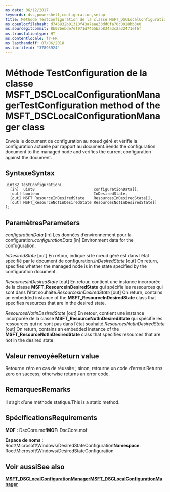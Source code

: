 ```yaml
---
ms.date: 06/12/2017
keywords: dsc,powershell,configuration,setup
title: Méthode TestConfiguration de la classe MSFT_DSCLocalConfigurationManager
ms.openlocfilehash: d746832b01310f43a7aae33dd0fa70c0928bb3e0
ms.sourcegitcommit: 8b076ebde7ef971d7465bab834a3c2a32471ef6f
ms.translationtype: HT
ms.contentlocale: fr-FR
ms.lasthandoff: 07/06/2018
ms.locfileid: "37893924"
---
```

# <a name="testconfiguration-method-of-the-msftdsclocalconfigurationmanager-class"></a><span data-ttu-id="e5000-103">Méthode TestConfiguration de la classe MSFT_DSCLocalConfigurationManager</span><span class="sxs-lookup"><span data-stu-id="e5000-103">TestConfiguration method of the MSFT_DSCLocalConfigurationManager class</span></span>

<span data-ttu-id="e5000-104">Envoie le document de configuration au nœud géré et vérifie la configuration actuelle par rapport au document.</span><span class="sxs-lookup"><span data-stu-id="e5000-104">Sends the configuration document to the managed node and verifies the current configuration against the document.</span></span>

## <a name="syntax"></a><span data-ttu-id="e5000-105">Syntaxe</span><span class="sxs-lookup"><span data-stu-id="e5000-105">Syntax</span></span>

```mof
uint32 TestConfiguration(
  [in]  uint8                          configurationData[],
  [out] boolean                        InDesiredState,
  [out] MSFT_ResourceInDesiredState    ResourcesInDesiredState[],
  [out] MSFT_ResourceNotInDesiredState ResourcesNotInDesiredState[]
);
```

## <a name="parameters"></a><span data-ttu-id="e5000-106">Paramètres</span><span class="sxs-lookup"><span data-stu-id="e5000-106">Parameters</span></span>

<span data-ttu-id="e5000-107">*configurationData* \[in\] Les données d’environnement pour la configuration.</span><span class="sxs-lookup"><span data-stu-id="e5000-107">*configurationData* \[in\] Environment data for the confuguration.</span></span>

<span data-ttu-id="e5000-108">*InDesiredState* \[out\] En retour, indique si le nœud géré est dans l’état spécifié par le document de configuration.</span><span class="sxs-lookup"><span data-stu-id="e5000-108">*InDesiredState* \[out\] On return, specifies whether the managed node is in the state specified by the configuration document.</span></span>

<span data-ttu-id="e5000-109">*ResourcesInDesiredState* \[out\] En retour, contient une instance incorporée de la classe **MSFT_ResourceInDesiredState** qui spécifie les ressources qui sont dans l’état souhaité.</span><span class="sxs-lookup"><span data-stu-id="e5000-109">*ResourcesInDesiredState* \[out\] On return, contains an embedded instance of the **MSFT_ResourceInDesiredState** class that specifies resources that are in the desired state.</span></span>

<span data-ttu-id="e5000-110">*ResourcesNotInDesiredState* \[out\] En retour, contient une instance incorporée de la classe **MSFT_ResourceNotInDesiredState** qui spécifie les ressources qui ne sont pas dans l’état souhaité.</span><span class="sxs-lookup"><span data-stu-id="e5000-110">*ResourcesNotInDesiredState* \[out\] On return, contains an embedded instance of the **MSFT_ResourceNotInDesiredState** class that specifies resources that are not in the desired state.</span></span>

## <a name="return-value"></a><span data-ttu-id="e5000-111">Valeur renvoyée</span><span class="sxs-lookup"><span data-stu-id="e5000-111">Return value</span></span>

<span data-ttu-id="e5000-112">Retourne zéro en cas de réussite ; sinon, retourne un code d’erreur.</span><span class="sxs-lookup"><span data-stu-id="e5000-112">Returns zero on success; otherwise returns an error code.</span></span>

## <a name="remarks"></a><span data-ttu-id="e5000-113">Remarques</span><span class="sxs-lookup"><span data-stu-id="e5000-113">Remarks</span></span>

<span data-ttu-id="e5000-114">Il s’agit d’une méthode statique.</span><span class="sxs-lookup"><span data-stu-id="e5000-114">This is a static method.</span></span>

## <a name="requirements"></a><span data-ttu-id="e5000-115">Spécifications</span><span class="sxs-lookup"><span data-stu-id="e5000-115">Requirements</span></span>

<span data-ttu-id="e5000-116">**MOF :** DscCore.mof</span><span class="sxs-lookup"><span data-stu-id="e5000-116">**MOF:** DscCore.mof</span></span>

<span data-ttu-id="e5000-117">**Espace de noms** : Root\Microsoft\Windows\DesiredStateConfiguration</span><span class="sxs-lookup"><span data-stu-id="e5000-117">**Namespace**: Root\Microsoft\Windows\DesiredStateConfiguration</span></span>

## <a name="see-also"></a><span data-ttu-id="e5000-118">Voir aussi</span><span class="sxs-lookup"><span data-stu-id="e5000-118">See also</span></span>

[<span data-ttu-id="e5000-119">**MSFT_DSCLocalConfigurationManager**</span><span class="sxs-lookup"><span data-stu-id="e5000-119">**MSFT_DSCLocalConfigurationManager**</span></span>](msft-dsclocalconfigurationmanager.md)